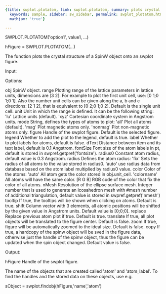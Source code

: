 ```yaml
---
{title: swplot.plotatom, link: swplot.plotatom, summary: plots crystal structure,
  keywords: sample, sidebar: sw_sidebar, permalink: swplot_plotatom.html, folder: swplot,
  mathjax: 'true'}

---
```

 
SWPLOT.PLOTATOM('option1', value1, ...)
 
hFigure = SWPLOT.PLOTATOM(...)
 
The function plots the crystal structure of a SpinW object onto an swplot
figure.
 
Input:
 
Options:
 
obj       SpinW object.
range     Plotting range of the lattice parameters in lattice units,
          dimensions are [3 2]. For example to plot the first unit cell,
          use: [0 1;0 1;0 1]. Also the number unit cells can be given
          along the a, b and c directions: [2 1 2], that is equivalent to
          [0 2;0 1;0 2]. Default is the single unit cell.
unit      Unit in which the range is defined. It can be the following
          string:
              'lu'        Lattice units (default).
              'xyz'       Cartesian coordinate system in Angstrom units.
mode      String, defines the types of atoms to plot:
              'all'       Plot all atoms (default).
              'mag'       Plot magnetic atoms only.
              'nonmag'    Plot non-magnetic atoms only.
figure    Handle of the swplot figure. Default is the selected figure.
legend    Whether to add the plot to the legend, default is true.
label     Whether to plot labels for atoms, default is false.
dText     Distance between item and its text label, default is 0.1
          Angstrom.
fontSize  Font size of the atom labels in pt, default is stored in
          swpref.getpref('fontsize').
radius0   Constant atom radius, default value is 0.3 Angstrom.
radius    Defines the atom radius:
              'fix'       Sets the radius of all atoms to the value
                          stored in radius0.
              'auto'      use radius data from database based on the atom
                          label multiplied by radius0 value.
color     Color of the atoms:
              'auto'      All atom gets the color stored in obj.unit_cell.
              'colorname' All atoms will have the same color.
              [R G B]     RGB code of the color that fix the color of all
                          atoms.
nMesh     Resolution of the ellipse surface mesh. Integer number that is
          used to generate an icosahedron mesh with #mesh number of
          additional triangulation, default value is stored in
          swpref.getpref('nmesh')
tooltip   If true, the tooltips will be shown when clicking on atoms.
          Default is true.
shift     Column vector with 3 elements, all atomic positions will be
          shifted by the given value in Angstrom units. Default value is
          [0;0;0].
replace   Replace previous atom plot if true. Default is true.
translate If true, all plot objects will be translated to the figure
          center. Default is false.
zoom      If true, figure will be automatically zoomed to the ideal size.
          Default is false.
copy      If true, a hardcopy of the spinw object will be sved in the
          figure data, otherwise just the handle of the spinw object, 
          thus the figure can be updated when the spin object changed.
          Default value is false. 
 
Output:
 
hFigure           Handle of the swplot figure.
 
The name of the objects that are created called 'atom' and 'atom_label'.
To find the handles and the stored data on these objects, use e.g.
 
  sObject = swplot.findobj(hFigure,'name','atom')
 

